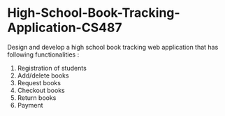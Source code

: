 # High-School-Book-Tracking-Application-CS487

Design and develop a high school book tracking web application that has following functionalities :
1. Registration of students
2. Add/delete books
3. Request books
4. Checkout books
5. Return books
6. Payment
